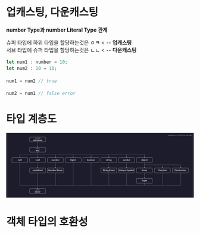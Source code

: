 # 업캐스팅, 다운캐스팅

**number Type과 number Literal Type 관계**

슈퍼 타입에 하위 타입을 할당하는것은 ㅇㅋ < -- **업캐스팅** <br>
서브 타입에 슈퍼 타입을 할당하는것은 ㄴㄴ < -- **다운캐스팅**

```js
let num1 : number = 10;
let num2 : 10 = 10;

num1 = num2 // true

num2 = num1 // false error
```

# 타입 계층도
<img src="img/타입계층도.png"  width="800px"/>



# 객체 타입의 호환성

